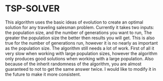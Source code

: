 # TSP-SOLVER

This algorithm uses the basic ideas of evolution to create an optimal solution for any traveling salesman problem. Currently it takes two inputs: the population size, and the number of generations you want to run,
The greater the population size the better then results you will get. This is also true for the number of generations run, however it is no nearly as important as the population size. The algorithm still needs a lot of work. First of all it very slow when working with large population sizes, however the algorithm only produces good solutions when working with a large population. 
Also because of the inherit randomness of the algorithm, you are almost guaranteed to not to get the same answer twice. I would like to modify it in the future to make it more consistent.
